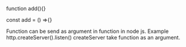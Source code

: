 function add(){}

const add = () =>{}

Function can be send as argument in function in node js.
Example http.createServer().listen()
createServer take function as an argument.